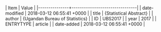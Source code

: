 | Item          | Value                          |
|---------------+--------------------------------|
| date-modified | 2018-03-12 06:55:41 +0000      |
| title         | {Statistical Abstract}         |
| author        | {Ugandan Bureau of Statistics} |
| ID            | UBS2017                        |
| year          | 2017                           |
| ENTRYTYPE     | article                        |
| date-added    | 2018-03-12 06:55:41 +0000      |